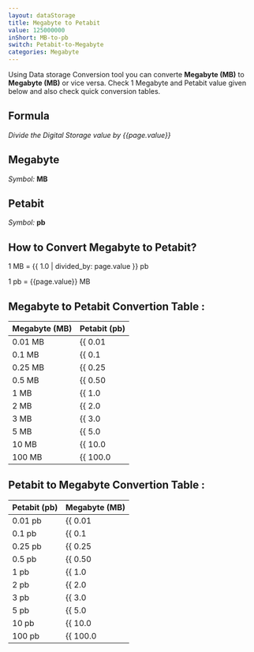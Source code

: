 ```yaml
---
layout: dataStorage
title: Megabyte to Petabit
value: 125000000
inShort: MB-to-pb
switch: Petabit-to-Megabyte
categories: Megabyte
---
```


Using Data storage Conversion tool you can converte **Megabyte (MB)** to **Megabyte (MB)** or vice versa. Check 1 Megabyte and Petabit value given below and also check quick conversion tables.

## Formula
*Divide the Digital Storage value by {{page.value}}*

## Megabyte
*Symbol:* **MB**

## Petabit
*Symbol:* **pb**

## How to Convert Megabyte to Petabit?

1 MB = {{ 1.0 | divided_by: page.value }} pb

1 pb = {{page.value}} MB


## Megabyte to Petabit Convertion Table :

| Megabyte (MB) | Petabit (pb) |
| ---- | ---- |
| 0.01 MB | {{ 0.01 | divided_by: page.value | round: 12 }} pb |
| 0.1 MB | {{ 0.1 | divided_by: page.value | round: 12 }} pb |
| 0.25 MB | {{ 0.25 | divided_by: page.value | round: 12 }} pb |
| 0.5 MB | {{ 0.50 | divided_by: page.value | round: 12 }} pb |
| 1 MB | {{ 1.0 | divided_by: page.value | round: 12 }} pb |
| 2 MB | {{ 2.0 | divided_by: page.value | round: 12 }} pb |
| 3 MB | {{ 3.0 | divided_by: page.value | round: 12 }} pb |
| 5 MB | {{ 5.0 | divided_by: page.value | round: 12 }} pb |
| 10 MB | {{ 10.0 | divided_by: page.value | round: 12 }} pb |
| 100 MB | {{ 100.0 | divided_by: page.value | round: 12 }} pb |

## Petabit to Megabyte Convertion Table :

| Petabit (pb) | Megabyte (MB) |
| ---- | ---- |
| 0.01 pb | {{ 0.01 | times: page.value | round: 12 }} MB |
| 0.1 pb | {{ 0.1 | times: page.value | round: 12 }} MB |
| 0.25 pb | {{ 0.25 | times: page.value | round: 12 }} MB |
| 0.5 pb | {{ 0.50 | times: page.value | round: 12 }} MB |
| 1 pb | {{ 1.0 | times: page.value | round: 12 }} MB |
| 2 pb | {{ 2.0 | times: page.value | round: 12 }} MB |
| 3 pb | {{ 3.0 | times: page.value | round: 12 }} MB |
| 5 pb | {{ 5.0 | times: page.value | round: 12 }} MB |
| 10 pb | {{ 10.0 | times: page.value | round: 12 }} MB |
| 100 pb | {{ 100.0 | times: page.value | round: 12 }} MB |


<script>
document.getElementById('selectInput')[8].selected = true
document.getElementById('selectOutput')[18].selected = true
</script>
